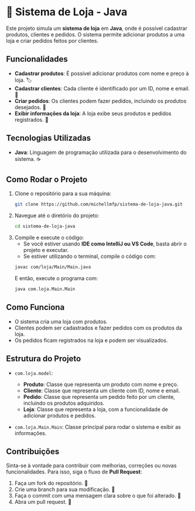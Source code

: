 # 🚀 Sistema de Loja - Java

Este projeto simula um **sistema de loja** em **Java**, onde é possível cadastrar produtos, clientes e pedidos. O sistema permite adicionar produtos a uma loja e criar pedidos feitos por clientes.

## Funcionalidades

- **Cadastrar produtos**: É possível adicionar produtos com nome e preço à loja. 🏷️
- **Cadastrar clientes**: Cada cliente é identificado por um ID, nome e email. 👤
- **Criar pedidos**: Os clientes podem fazer pedidos, incluindo os produtos desejados. 🛒
- **Exibir informações da loja**: A loja exibe seus produtos e pedidos registrados. 📜

## Tecnologias Utilizadas

- **Java**: Linguagem de programação utilizada para o desenvolvimento do sistema. ☕️

## Como Rodar o Projeto

1. Clone o repositório para a sua máquina:
    ```bash
    git clone https://github.com/michellmfp/sistema-de-loja-java.git
    ```
2. Navegue até o diretório do projeto:
    ```bash
    cd sistema-de-loja-java
    ```
3. Compile e execute o código:
    - Se você estiver usando **IDE como IntelliJ ou VS Code**, basta abrir o projeto e executar.
    - Se estiver utilizando o terminal, compile o código com:
    ```bash
    javac com/loja/Main/Main.java
    ```
    E então, execute o programa com:
    ```bash
    java com.loja.Main.Main
    ```

## Como Funciona

- O sistema cria uma loja com produtos.
- Clientes podem ser cadastrados e fazer pedidos com os produtos da loja.
- Os pedidos ficam registrados na loja e podem ser visualizados.

## Estrutura do Projeto

- `com.loja.model`:
    - **Produto**: Classe que representa um produto com nome e preço.
    - **Cliente**: Classe que representa um cliente com ID, nome e email.
    - **Pedido**: Classe que representa um pedido feito por um cliente, incluindo os produtos adquiridos.
    - **Loja**: Classe que representa a loja, com a funcionalidade de adicionar produtos e pedidos.

- `com.loja.Main.Main`: Classe principal para rodar o sistema e exibir as informações.

## Contribuições

Sinta-se à vontade para contribuir com melhorias, correções ou novas funcionalidades. Para isso, siga o fluxo de **Pull Request**:

1. Faça um fork do repositório. 🍴
2. Crie uma branch para sua modificação. 🌱
3. Faça o commit com uma mensagem clara sobre o que foi alterado. 📝
4. Abra um pull request. 🔁
